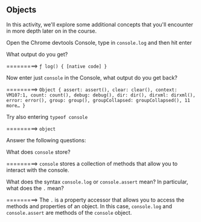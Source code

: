 ## Objects

In this activity, we'll explore some additional concepts that you'll encounter in more depth later on in the course.

Open the Chrome devtools Console, type in `console.log` and then hit enter

What output do you get?

=========> `ƒ log() { [native code] }`

Now enter just `console` in the Console, what output do you get back?

=========> `Object { assert: assert(), clear: clear(), context: VM107:1, count: count(), debug: debug(), dir: dir(), dirxml: dirxml(), error: error(), group: group(), groupCollapsed: groupCollapsed(), 11 more… }`

Try also entering `typeof console`

=========> `object`

Answer the following questions:

What does `console` store?

=========> `console` stores a collection of methods that allow you to interact with the console.

What does the syntax `console.log` or `console.assert` mean? In particular, what does the `.` mean?

=========> The `.` is a property accessor that allows you to access the methods and properties of an object. In this case, `console.log` and `console.assert` are methods of the `console` object.
